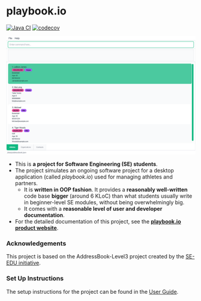 # playbook.io

[![Java CI](https://github.com/AY2526S1-CS2103T-F13-3/tp/actions/workflows/gradle.yml/badge.svg)](https://github.com/AY2526S1-CS2103T-F13-3/tp/actions/workflows/gradle.yml)
[![codecov](https://codecov.io/gh/AY2526S1-CS2103T-F13-3/tp/branch/master/graph/badge.svg)](https://codecov.io/gh/AY2526S1-CS2103T-F13-3/tp)

![Ui](docs/images/Ui.png)

- This is **a project for Software Engineering (SE) students**.<br>
- The project simulates an ongoing software project for a desktop application (called _playbook.io_) used for managing athletes and partners.
  - It is **written in OOP fashion**. It provides a **reasonably well-written** code base **bigger** (around 6 KLoC) than what students usually write in beginner-level SE modules, without being overwhelmingly big.
  - It comes with a **reasonable level of user and developer documentation**.
- For the detailed documentation of this project, see the **[playbook.io product website](https://ay2526s1-cs2103t-f13-3.github.io/tp/)**.

### Acknowledgements

This project is based on the AddressBook-Level3 project created by the [SE-EDU initiative](https://se-education.org).

### Set Up Instructions

The setup instructions for the project can be found in the [User Guide](https://ay2526s1-cs2103t-f13-3.github.io/tp/UserGuide.html
).
